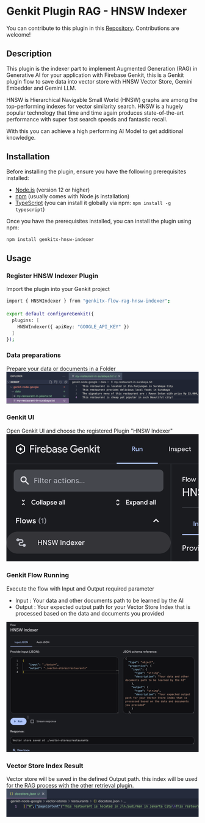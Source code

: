 # Genkit Plugin RAG - HNSW Indexer
You can contribute to this plugin in this [Repository](https://github.com/retzd-tech/genkitx-hnsw-indexer).
Contributions are welcome!

## Description
This plugin is the indexer part to implement Augmented Generation (RAG) in Generative AI for your application with Firebase Genkit, this is a Genkit plugin flow to save data into vector store with HNSW Vector Store, Gemini Embedder and Gemini LLM.

HNSW is Hierarchical Navigable Small World (HNSW) graphs are among the top-performing indexes for vector similarity search. HNSW is a hugely popular technology that time and time again produces state-of-the-art performance with super fast search speeds and fantastic recall.

With this you can achieve a high performing AI Model to get additional knowledge.

## Installation
Before installing the plugin, ensure you have the following prerequisites installed:
- [Node.js](https://nodejs.org/) (version 12 or higher)
- [npm](https://www.npmjs.com/) (usually comes with Node.js installation)
- [TypeScript](https://www.typescriptlang.org/) (you can install it globally via npm: `npm install -g typescript`)

Once you have the prerequisites installed, you can install the plugin using npm:

```bash
npm install genkitx-hnsw-indexer
```

## Usage

### Register HNSW Indexer Plugin
Import the plugin into your Genkit project
```bash
import { HNSWIndexer } from "genkitx-flow-rag-hnsw-indexer";

export default configureGenkit({
  plugins: [
    HNSWIndexer({ apiKey: "GOOGLE_API_KEY" })
  ]
});
```

### Data preparations
Prepare your data or documents in a Folder
![Restaurants data](https://github.com/retzd-tech/genkitx-hnsw-indexer/blob/main/assets/restaurants-data.png?raw=true)

### Genkit UI
Open Genkit UI and choose the registered Plugin "HNSW Indexer"
![Genkit UI Flow List](https://github.com/retzd-tech/genkitx-hnsw-indexer/blob/main/assets/genkit-ui-flow.png?raw=true)

### Genkit Flow Running
Execute the flow with Input and Output required parameter
- Input : Your data and other documents path to be learned by the AI
- Output : Your expected output path for your Vector Store Index that is processed based on the data and documents you provided

![Genkit UI Flow Run](https://github.com/retzd-tech/genkitx-hnsw-indexer/blob/main/assets/genkit-ui-flow-plugin.png?raw=true)

### Vector Store Index Result
Vector store will be saved in the defined Output path. this index will be used for the RAG process with the other retrieval plugin.
![HNSW Vector](https://github.com/retzd-tech/genkitx-hnsw-indexer/blob/main/assets/vector-result.png?raw=true)